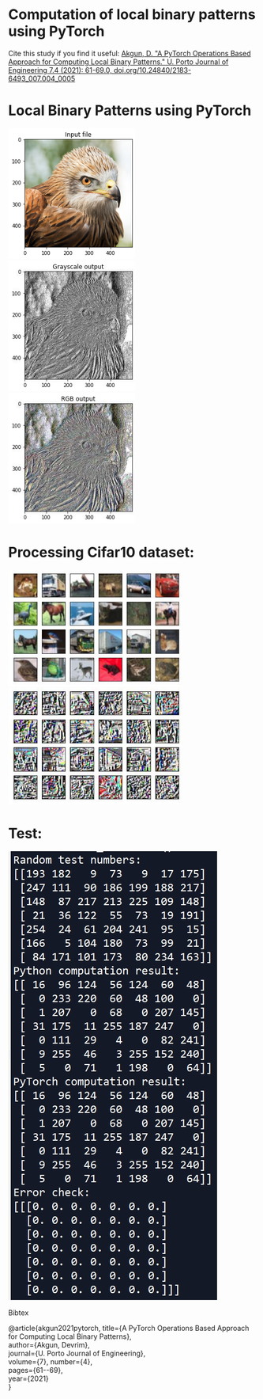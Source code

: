 # Computation of local binary patterns using PyTorch

Cite this study if you find it useful:
[Akgun, D. "A PyTorch Operations Based Approach for Computing Local Binary Patterns." U. Porto Journal of Engineering 7.4 (2021): 61-69.0,  doi.org/10.24840/2183-6493_007.004_0005 ](https://www.researchgate.net/publication/356572689_PyTorch_Operations_Based_Approach_for_Computing_Local_Binary_Patterns)

# Local Binary Patterns using PyTorch

![alt text](img/img_org.jpg) 
![alt text](img/lbp_rgb.jpg)
![alt text](img/lbp_gray.jpg)

# Processing Cifar10 dataset:
![alt text](img/FigureCifar10.jpg) 
![alt text](img/FigureCifar10_lbp.jpg)


# Test:
![alt text](img/example_test.jpg)






Bibtex

@article{akgun2021pytorch,
  title={A PyTorch Operations Based Approach for Computing Local Binary Patterns},  
  author={Akgun, Devrim},  
  journal={U. Porto Journal of Engineering},  
  volume={7},
  number={4},  
  pages={61--69},  
  year={2021}  
}
